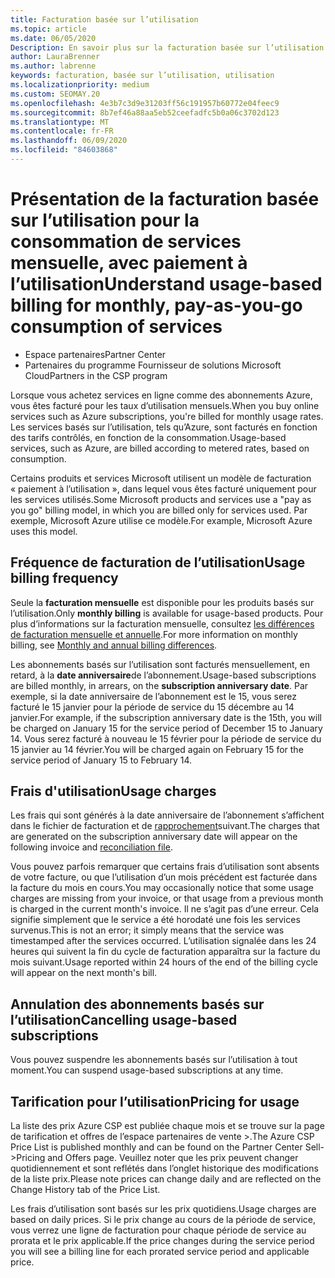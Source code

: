 ```yaml
---
title: Facturation basée sur l’utilisation
ms.topic: article
ms.date: 06/05/2020
Description: En savoir plus sur la facturation basée sur l’utilisation dans l’espace partenaires, où vous êtes facturé pour les taux d’utilisation mensuels.
author: LauraBrenner
ms.author: labrenne
keywords: facturation, basée sur l’utilisation, utilisation
ms.localizationpriority: medium
ms.custom: SEOMAY.20
ms.openlocfilehash: 4e3b7c3d9e31203ff56c191957b60772e04feec9
ms.sourcegitcommit: 8b7ef46a88aa5eb52ceefadfc5b0a06c3702d123
ms.translationtype: MT
ms.contentlocale: fr-FR
ms.lasthandoff: 06/09/2020
ms.locfileid: "84603868"
---
```

# <a name="understand-usage-based-billing-for-monthly-pay-as-you-go-consumption-of-services"></a><span data-ttu-id="2d5e8-104">Présentation de la facturation basée sur l’utilisation pour la consommation de services mensuelle, avec paiement à l’utilisation</span><span class="sxs-lookup"><span data-stu-id="2d5e8-104">Understand usage-based billing for monthly, pay-as-you-go consumption of services</span></span>

- <span data-ttu-id="2d5e8-105">Espace partenaires</span><span class="sxs-lookup"><span data-stu-id="2d5e8-105">Partner Center</span></span>
- <span data-ttu-id="2d5e8-106">Partenaires du programme Fournisseur de solutions Microsoft Cloud</span><span class="sxs-lookup"><span data-stu-id="2d5e8-106">Partners in the CSP program</span></span>

<span data-ttu-id="2d5e8-107">Lorsque vous achetez services en ligne comme des abonnements Azure, vous êtes facturé pour les taux d’utilisation mensuels.</span><span class="sxs-lookup"><span data-stu-id="2d5e8-107">When you buy online services such as Azure subscriptions, you're billed for monthly usage rates.</span></span> <span data-ttu-id="2d5e8-108">Les services basés sur l’utilisation, tels qu’Azure, sont facturés en fonction des tarifs contrôlés, en fonction de la consommation.</span><span class="sxs-lookup"><span data-stu-id="2d5e8-108">Usage-based services, such as Azure, are billed according to metered rates, based on consumption.</span></span>

<span data-ttu-id="2d5e8-109">Certains produits et services Microsoft utilisent un modèle de facturation « paiement à l’utilisation », dans lequel vous êtes facturé uniquement pour les services utilisés.</span><span class="sxs-lookup"><span data-stu-id="2d5e8-109">Some Microsoft products and services use a "pay as you go" billing model, in which you are billed only for services used.</span></span> <span data-ttu-id="2d5e8-110">Par exemple, Microsoft Azure utilise ce modèle.</span><span class="sxs-lookup"><span data-stu-id="2d5e8-110">For example, Microsoft Azure uses this model.</span></span> 

## <a name="usage-billing-frequency"></a><span data-ttu-id="2d5e8-111">Fréquence de facturation de l’utilisation</span><span class="sxs-lookup"><span data-stu-id="2d5e8-111">Usage billing frequency</span></span>

<span data-ttu-id="2d5e8-112">Seule la **facturation mensuelle** est disponible pour les produits basés sur l’utilisation.</span><span class="sxs-lookup"><span data-stu-id="2d5e8-112">Only **monthly billing** is available for usage-based products.</span></span> <span data-ttu-id="2d5e8-113">Pour plus d’informations sur la facturation mensuelle, consultez [les différences de facturation mensuelle et annuelle](billing-annual-monthly.md).</span><span class="sxs-lookup"><span data-stu-id="2d5e8-113">For more information on monthly billing, see [Monthly and annual billing differences](billing-annual-monthly.md).</span></span>

<span data-ttu-id="2d5e8-114">Les abonnements basés sur l’utilisation sont facturés mensuellement, en retard, à la **date anniversaire**de l’abonnement.</span><span class="sxs-lookup"><span data-stu-id="2d5e8-114">Usage-based subscriptions are billed monthly, in arrears, on the **subscription anniversary date**.</span></span> <span data-ttu-id="2d5e8-115">Par exemple, si la date anniversaire de l’abonnement est le 15, vous serez facturé le 15 janvier pour la période de service du 15 décembre au 14 janvier.</span><span class="sxs-lookup"><span data-stu-id="2d5e8-115">For example, if the subscription anniversary date is the 15th, you will be charged on January 15 for the service period of December 15 to January 14.</span></span> <span data-ttu-id="2d5e8-116">Vous serez facturé à nouveau le 15 février pour la période de service du 15 janvier au 14 février.</span><span class="sxs-lookup"><span data-stu-id="2d5e8-116">You will be charged again on February 15 for the service period of January 15 to February 14.</span></span>

## <a name="usage-charges"></a><span data-ttu-id="2d5e8-117">Frais d'utilisation</span><span class="sxs-lookup"><span data-stu-id="2d5e8-117">Usage charges</span></span>

<span data-ttu-id="2d5e8-118">Les frais qui sont générés à la date anniversaire de l’abonnement s’affichent dans le fichier de facturation et de [rapprochement](usage-based-recon-files.md)suivant.</span><span class="sxs-lookup"><span data-stu-id="2d5e8-118">The charges that are generated on the subscription anniversary date will appear on the following invoice and [reconciliation file](usage-based-recon-files.md).</span></span>

<span data-ttu-id="2d5e8-119">Vous pouvez parfois remarquer que certains frais d’utilisation sont absents de votre facture, ou que l’utilisation d’un mois précédent est facturée dans la facture du mois en cours.</span><span class="sxs-lookup"><span data-stu-id="2d5e8-119">You may occasionally notice that some usage charges are missing from your invoice, or that usage from a previous month is charged in the current month's invoice.</span></span> <span data-ttu-id="2d5e8-120">Il ne s’agit pas d’une erreur. Cela signifie simplement que le service a été horodaté une fois les services survenus.</span><span class="sxs-lookup"><span data-stu-id="2d5e8-120">This is not an error; it simply means that the service was timestamped after the services occurred.</span></span> <span data-ttu-id="2d5e8-121">L’utilisation signalée dans les 24 heures qui suivent la fin du cycle de facturation apparaîtra sur la facture du mois suivant.</span><span class="sxs-lookup"><span data-stu-id="2d5e8-121">Usage reported within 24 hours of the end of the billing cycle will appear on the next month's bill.</span></span>

## <a name="cancelling-usage-based-subscriptions"></a><span data-ttu-id="2d5e8-122">Annulation des abonnements basés sur l’utilisation</span><span class="sxs-lookup"><span data-stu-id="2d5e8-122">Cancelling usage-based subscriptions</span></span>

<span data-ttu-id="2d5e8-123">Vous pouvez suspendre les abonnements basés sur l’utilisation à tout moment.</span><span class="sxs-lookup"><span data-stu-id="2d5e8-123">You can suspend usage-based subscriptions at any time.</span></span>

## <a name="pricing-for-usage"></a><span data-ttu-id="2d5e8-124">Tarification pour l’utilisation</span><span class="sxs-lookup"><span data-stu-id="2d5e8-124">Pricing for usage</span></span>

<span data-ttu-id="2d5e8-125">La liste des prix Azure CSP est publiée chaque mois et se trouve sur la page de tarification et offres de l’espace partenaires de vente >.</span><span class="sxs-lookup"><span data-stu-id="2d5e8-125">The Azure CSP Price List is published monthly and can be found on the Partner Center Sell->Pricing and Offers page.</span></span> <span data-ttu-id="2d5e8-126">Veuillez noter que les prix peuvent changer quotidiennement et sont reflétés dans l’onglet historique des modifications de la liste prix.</span><span class="sxs-lookup"><span data-stu-id="2d5e8-126">Please note prices can change daily and are reflected on the Change History tab of the Price List.</span></span>

<span data-ttu-id="2d5e8-127">Les frais d’utilisation sont basés sur les prix quotidiens.</span><span class="sxs-lookup"><span data-stu-id="2d5e8-127">Usage charges are based on daily prices.</span></span> <span data-ttu-id="2d5e8-128">Si le prix change au cours de la période de service, vous verrez une ligne de facturation pour chaque période de service au prorata et le prix applicable.</span><span class="sxs-lookup"><span data-stu-id="2d5e8-128">If the price changes during the service period you will see a billing line for each prorated service period and applicable price.</span></span>
